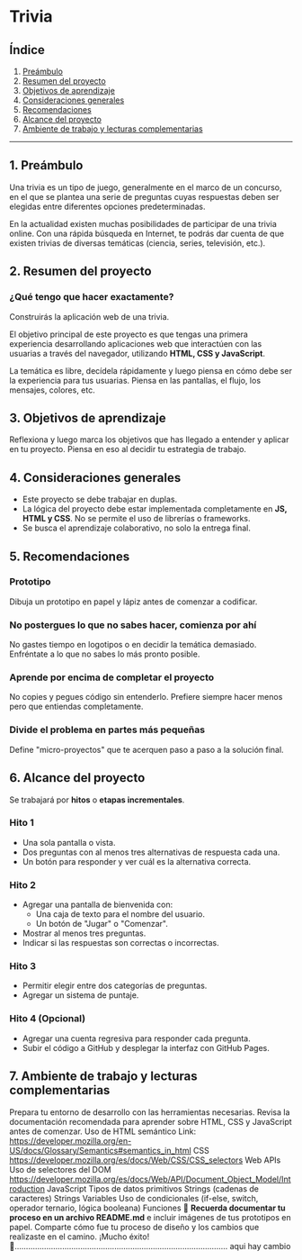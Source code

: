 # Trivia

## Índice
1. [Preámbulo](#preambulo)
2. [Resumen del proyecto](#resumen-del-proyecto)
3. [Objetivos de aprendizaje](#objetivos-de-aprendizaje)
4. [Consideraciones generales](#consideraciones-generales)
5. [Recomendaciones](#recomendaciones)
6. [Alcance del proyecto](#alcance-del-proyecto)
7. [Ambiente de trabajo y lecturas complementarias](#ambiente-de-trabajo-y-lecturas-complementarias)

---

## 1. Preámbulo

Una trivia es un tipo de juego, generalmente en el marco de un concurso, en el que se plantea una serie de preguntas cuyas respuestas deben ser elegidas entre diferentes opciones predeterminadas.

En la actualidad existen muchas posibilidades de participar de una trivia online. Con una rápida búsqueda en Internet, te podrás dar cuenta de que existen trivias de diversas temáticas (ciencia, series, televisión, etc.).

## 2. Resumen del proyecto

### ¿Qué tengo que hacer exactamente?

Construirás la aplicación web de una trivia.

El objetivo principal de este proyecto es que tengas una primera experiencia desarrollando aplicaciones web que interactúen con las usuarias a través del navegador, utilizando **HTML, CSS y JavaScript**.

La temática es libre, decídela rápidamente y luego piensa en cómo debe ser la experiencia para tus usuarias. Piensa en las pantallas, el flujo, los mensajes, colores, etc.

## 3. Objetivos de aprendizaje

Reflexiona y luego marca los objetivos que has llegado a entender y aplicar en tu proyecto. Piensa en eso al decidir tu estrategia de trabajo.

## 4. Consideraciones generales

- Este proyecto se debe trabajar en duplas.
- La lógica del proyecto debe estar implementada completamente en **JS, HTML y CSS**. No se permite el uso de librerías o frameworks.
- Se busca el aprendizaje colaborativo, no solo la entrega final.

## 5. Recomendaciones

### Prototipo

Dibuja un prototipo en papel y lápiz antes de comenzar a codificar. 

### No postergues lo que no sabes hacer, comienza por ahí

No gastes tiempo en logotipos o en decidir la temática demasiado. Enfréntate a lo que no sabes lo más pronto posible.

### Aprende por encima de completar el proyecto

No copies y pegues código sin entenderlo. Prefiere siempre hacer menos pero que entiendas completamente.

### Divide el problema en partes más pequeñas

Define "micro-proyectos" que te acerquen paso a paso a la solución final.

## 6. Alcance del proyecto

Se trabajará por **hitos** o **etapas incrementales**.

### Hito 1
- Una sola pantalla o vista.
- Dos preguntas con al menos tres alternativas de respuesta cada una.
- Un botón para responder y ver cuál es la alternativa correcta.

### Hito 2
- Agregar una pantalla de bienvenida con:
  - Una caja de texto para el nombre del usuario.
  - Un botón de "Jugar" o "Comenzar".
- Mostrar al menos tres preguntas.
- Indicar si las respuestas son correctas o incorrectas.

### Hito 3
- Permitir elegir entre dos categorías de preguntas.
- Agregar un sistema de puntaje.

### Hito 4 (Opcional)
- Agregar una cuenta regresiva para responder cada pregunta.
- Subir el código a GitHub y desplegar la interfaz con GitHub Pages.

## 7. Ambiente de trabajo y lecturas complementarias

Prepara tu entorno de desarrollo con las herramientas necesarias. Revisa la documentación recomendada para aprender sobre HTML, CSS y JavaScript antes de comenzar.
Uso de HTML semántico
Link: https://developer.mozilla.org/en-US/docs/Glossary/Semantics#semantics_in_html
CSS
https://developer.mozilla.org/es/docs/Web/CSS/CSS_selectors
Web APIs
Uso de selectores del DOM
https://developer.mozilla.org/es/docs/Web/API/Document_Object_Model/Introduction
JavaScript
Tipos de datos primitivos
Strings (cadenas de caracteres)
Strings
Variables
Uso de condicionales (if-else, switch, operador ternario, lógica booleana)
Funciones
📌 **Recuerda documentar tu proceso en un archivo README.md** e incluir imágenes de tus prototipos en papel. Comparte cómo fue tu proceso de diseño y los cambios que realizaste en el camino. ¡Mucho éxito! 🚀.............................................................................................. aqui hay cambio 

